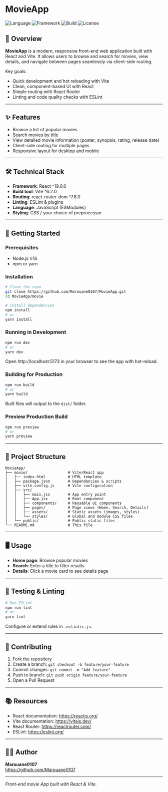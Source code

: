 # MovieApp

![Language](https://img.shields.io/badge/Language-JavaScript-yellow)
![Framework](https://img.shields.io/badge/Framework-React-blue)
![Build](https://img.shields.io/badge/Build-Vite-green)
![License](https://img.shields.io/badge/License-MIT-lightgrey)

## 📖 Overview

**MovieApp** is a modern, responsive front-end web application built with React and Vite. It allows users to browse and search for movies, view details, and navigate between pages seamlessly via client-side routing.

Key goals:
- Quick development and hot reloading with Vite  
- Clean, component-based UI with React  
- Simple routing with React Router  
- Linting and code quality checks with ESLint  

---

## ✨ Features

- Browse a list of popular movies  
- Search movies by title  
- View detailed movie information (poster, synopsis, rating, release date)  
- Client-side routing for multiple pages  
- Responsive layout for desktop and mobile  

---

## 🛠️ Technical Stack

- **Framework**: React ^19.0.0  
- **Build tool**: Vite ^6.2.0  
- **Routing**: react-router-dom ^7.6.0  
- **Linting**: ESLint & plugins  
- **Language**: JavaScript (ESModules)  
- **Styling**: CSS / your choice of preprocessor  

---

## 🚀 Getting Started

### Prerequisites

- Node.js ≥16  
- npm or yarn  

### Installation

```bash
# Clone the repo
git clone https://github.com/Marouane0107/MovieApp.git
cd MovieApp/movie

# Install dependencies
npm install
# or
yarn install
```

### Running in Development

```bash
npm run dev
# or
yarn dev
```

Open http://localhost:5173 in your browser to see the app with hot-reload.

### Building for Production

```bash
npm run build
# or
yarn build
```

Built files will output to the `dist/` folder.

### Preview Production Build

```bash
npm run preview
# or
yarn preview
```

---

## 📁 Project Structure

```
MovieApp/
├── movie/                  # Vite/React app
│   ├── index.html          # HTML template
│   ├── package.json        # Dependencies & scripts
│   ├── vite.config.js      # Vite configuration
│   ├── src/
│   │   ├── main.jsx        # App entry point
│   │   ├── App.jsx         # Root component
│   │   ├── components/     # Reusable UI components
│   │   ├── pages/          # Page views (Home, Search, Details)
│   │   ├── assets/         # Static assets (images, styles)
│   │   └── styles/         # Global and module CSS files
│   └── public/             # Public static files
└── README.md               # This file
```

---

## 🖥️ Usage

- **Home page**: Browse popular movies  
- **Search**: Enter a title to filter results  
- **Details**: Click a movie card to see details page  

---

## 🧪 Testing & Linting

```bash
# Run ESLint
npm run lint
# or
yarn lint
```

Configure or extend rules in `.eslintrc.js`.

---

## 🤝 Contributing

1. Fork the repository  
2. Create a branch: `git checkout -b feature/your-feature`  
3. Commit changes: `git commit -m "Add feature"`  
4. Push to branch: `git push origin feature/your-feature`  
5. Open a Pull Request  

---

## 📚 Resources

- React documentation: https://reactjs.org/  
- Vite documentation: https://vitejs.dev/  
- React Router: https://reactrouter.com/  
- ESLint: https://eslint.org/  

---

## 👨‍💻 Author

**Marouane0107**  
https://github.com/Marouane0107  

---

*Front-end movie App built with React & Vite.*  
